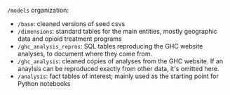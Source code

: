 

`/models` organization:
- `/base`: cleaned versions of seed csvs
- `/dimensions`: standard tables for the main entities, mostly geographic data and opioid treatment programs
- `/ghc_analysis_repros`: SQL tables reproducing the GHC website analyses, to document where they come from.
- `/ghc_analysis`: cleaned copies of analyses from the GHC website. If an anaylsis can be reproduced exactly
  from other data, it's omitted here.
- `/analysis`: fact tables of interest; mainly used as the starting point for Python notebooks